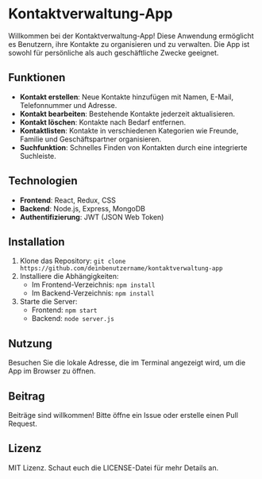 # Kontaktverwaltung-App

Willkommen bei der Kontaktverwaltung-App! Diese Anwendung ermöglicht es Benutzern, ihre Kontakte zu organisieren und zu verwalten. Die App ist sowohl für persönliche als auch geschäftliche Zwecke geeignet.

## Funktionen
- **Kontakt erstellen**: Neue Kontakte hinzufügen mit Namen, E-Mail, Telefonnummer und Adresse.
- **Kontakt bearbeiten**: Bestehende Kontakte jederzeit aktualisieren.
- **Kontakt löschen**: Kontakte nach Bedarf entfernen.
- **Kontaktlisten**: Kontakte in verschiedenen Kategorien wie Freunde, Familie und Geschäftspartner organisieren.
- **Suchfunktion**: Schnelles Finden von Kontakten durch eine integrierte Suchleiste.

## Technologien
- **Frontend**: React, Redux, CSS
- **Backend**: Node.js, Express, MongoDB
- **Authentifizierung**: JWT (JSON Web Token)

## Installation
1. Klone das Repository: `git clone https://github.com/deinbenutzername/kontaktverwaltung-app`
2. Installiere die Abhängigkeiten:
   - Im Frontend-Verzeichnis: `npm install`
   - Im Backend-Verzeichnis: `npm install`
3. Starte die Server:
   - Frontend: `npm start`
   - Backend: `node server.js`

## Nutzung
Besuchen Sie die lokale Adresse, die im Terminal angezeigt wird, um die App im Browser zu öffnen.

## Beitrag
Beiträge sind willkommen! Bitte öffne ein Issue oder erstelle einen Pull Request.

## Lizenz
MIT Lizenz. Schaut euch die LICENSE-Datei für mehr Details an.